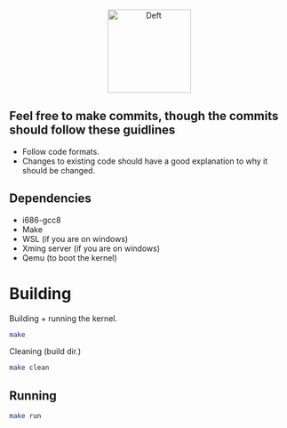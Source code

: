 <div align="center">
	<br />
  		<p>
   	 		<img src="https://i.imgur.com/3EIDn6n.png" width="150" alt="Deft" />
  		</p>
</div>


## Feel free to make commits, though the commits should follow these guidlines
- Follow code formats.
- Changes to existing code should have a good explanation to why it should be changed.

## Dependencies
- i686-gcc8
- Make
- WSL (if you are on windows)
- Xming server (if you are on windows)
- Qemu (to boot the kernel)

# Building
Building + running the kernel.
```sh
make
```

Cleaning (build dir.)
```sh 
make clean
```
## Running
```sh
make run
```
